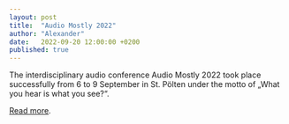 ```yaml
---
layout: post
title:  "Audio Mostly 2022"
author: "Alexander"
date:   2022-09-20 12:00:00 +0200
published: true
---
```


The interdisciplinary audio conference Audio Mostly 2022 took place successfully from 6 to 9 September in St. Pölten under the motto of „What you hear is what you see?“.

[Read more](https://www.fhstp.ac.at/en/newsroom/news/successful-audio-mostly-2022-in-st-polten).

